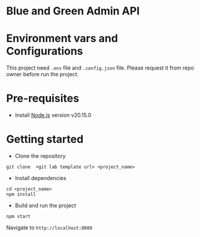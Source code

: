 # Blue and Green Admin API
# Environment vars and Configurations
This project need ``.env`` file and ``.config.json`` file. Please request it from repo owner before run the project.

# Pre-requisites
- Install [Node.js](https://nodejs.org/en/) version v20.15.0
# Getting started
- Clone the repository
```
git clone  <git lab template url> <project_name>
```
- Install dependencies
```
cd <project_name>
npm install
```
- Build and run the project
```
npm start
```
Navigate to `http://localhost:8080`
